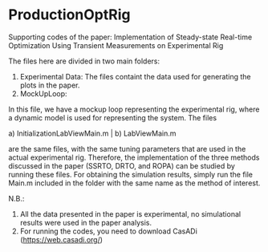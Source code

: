 # ProductionOptRig
Supporting codes of the paper: Implementation of Steady-state Real-time Optimization Using Transient Measurements on Experimental Rig

The files here are divided in two main folders: 
1. Experimental Data: The files containt the data used for generating the plots in the paper. 
2. MockUpLoop: 

In this file, we have a mockup loop representing the experimental rig, where a dynamic model is used for representing the system. The files 

a) InitializationLabViewMain.m | b) LabViewMain.m 

are the same files, with the same tuning parameters that are used in the actual experimental rig. Therefore, the implementation of the three methods discussed in the paper (SSRTO, DRTO, and ROPA) can be studied by running these files. For obtaining the simulation results, simply run the file Main.m included in the folder with the same name as the method of interest.

N.B.: 
1. All the data presented in the paper is experimental, no simulational results were used in the paper analysis.
2. For running the codes, you need to download CasADi (https://web.casadi.org/)
